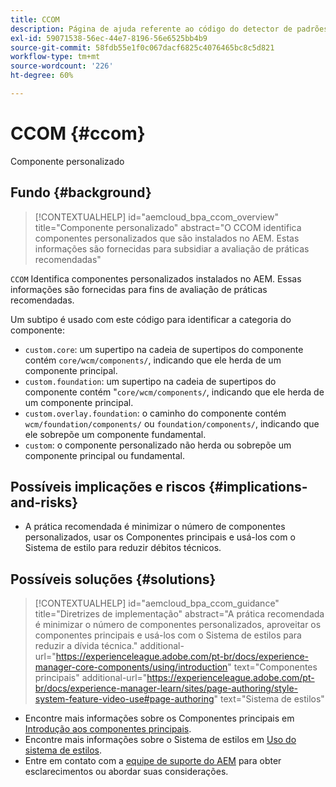 ```yaml
---
title: CCOM
description: Página de ajuda referente ao código do detector de padrões.
exl-id: 59071538-56ec-44e7-8196-56e6525bb4b9
source-git-commit: 58fdb55e1f0c067dacf6825c4076465bc8c5d821
workflow-type: tm+mt
source-wordcount: '226'
ht-degree: 60%

---
```


# CCOM {#ccom}

Componente personalizado

## Fundo {#background}

>[!CONTEXTUALHELP]
>id="aemcloud_bpa_ccom_overview"
>title="Componente personalizado"
>abstract="O CCOM identifica componentes personalizados que são instalados no AEM. Estas informações são fornecidas para subsidiar a avaliação de práticas recomendadas"

`CCOM` Identifica componentes personalizados instalados no AEM. Essas informações são fornecidas para fins de avaliação de práticas recomendadas.

Um subtipo é usado com este código para identificar a categoria do componente:

* `custom.core`: um supertipo na cadeia de supertipos do componente contém `core/wcm/components/`, indicando que ele herda de um componente principal.
* `custom.foundation`: um supertipo na cadeia de supertipos do componente contém &quot;`core/wcm/components/`, indicando que ele herda de um componente principal.
* `custom.overlay.foundation`: o caminho do componente contém `wcm/foundation/components/` ou `foundation/components/`, indicando que ele sobrepõe um componente fundamental.
* `custom`: o componente personalizado não herda ou sobrepõe um componente principal ou fundamental.

## Possíveis implicações e riscos {#implications-and-risks}

* A prática recomendada é minimizar o número de componentes personalizados, usar os Componentes principais e usá-los com o Sistema de estilo para reduzir débitos técnicos.

## Possíveis soluções {#solutions}

>[!CONTEXTUALHELP]
>id="aemcloud_bpa_ccom_guidance"
>title="Diretrizes de implementação"
>abstract="A prática recomendada é minimizar o número de componentes personalizados, aproveitar os componentes principais e usá-los com o Sistema de estilos para reduzir a dívida técnica."
>additional-url="https://experienceleague.adobe.com/pt-br/docs/experience-manager-core-components/using/introduction" text="Componentes principais"
>additional-url="https://experienceleague.adobe.com/pt-br/docs/experience-manager-learn/sites/page-authoring/style-system-feature-video-use#page-authoring" text="Sistema de estilos"

* Encontre mais informações sobre os Componentes principais em [Introdução aos componentes principais](https://experienceleague.adobe.com/pt-br/docs/experience-manager-core-components/using/introduction).
* Encontre mais informações sobre o Sistema de estilos em [Uso do sistema de estilos](https://experienceleague.adobe.com/pt-br/docs/experience-manager-learn/sites/page-authoring/style-system-feature-video-use#page-authoring).
* Entre em contato com a [equipe de suporte do AEM](https://helpx.adobe.com/br/enterprise/using/support-for-experience-cloud.html) para obter esclarecimentos ou abordar suas considerações.
